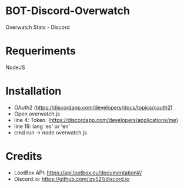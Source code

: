# BOT-Discord-Overwatch
Overwatch Stats - Discord

# Requeriments
NodeJS

# Installation
- OAuth2 (https://discordapp.com/developers/docs/topics/oauth2)
- Open overwatch.js
- line 4: Token. (https://discordapp.com/developers/applications/me)
- line 19: lang 'es' or 'en'
- cmd run -> node overwatch.js

# Credits
- LootBox API: https://api.lootbox.eu/documentation#/
- Discord.io: https://github.com/izy521/discord.io



